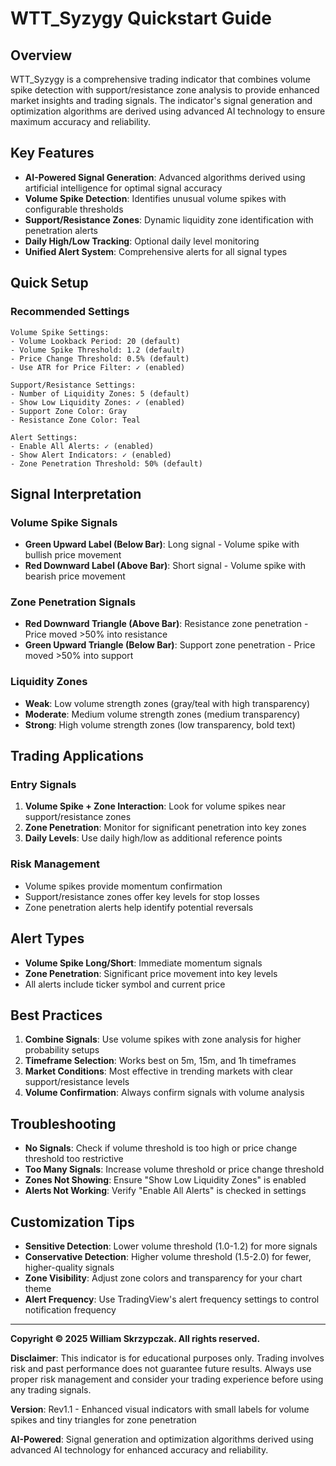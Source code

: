 # WTT_Syzygy Quickstart Guide

## Overview
WTT_Syzygy is a comprehensive trading indicator that combines volume spike detection with support/resistance zone analysis to provide enhanced market insights and trading signals. The indicator's signal generation and optimization algorithms are derived using advanced AI technology to ensure maximum accuracy and reliability.

## Key Features
- **AI-Powered Signal Generation**: Advanced algorithms derived using artificial intelligence for optimal signal accuracy
- **Volume Spike Detection**: Identifies unusual volume spikes with configurable thresholds
- **Support/Resistance Zones**: Dynamic liquidity zone identification with penetration alerts
- **Daily High/Low Tracking**: Optional daily level monitoring
- **Unified Alert System**: Comprehensive alerts for all signal types

## Quick Setup

### Recommended Settings
```
Volume Spike Settings:
- Volume Lookback Period: 20 (default)
- Volume Spike Threshold: 1.2 (default)
- Price Change Threshold: 0.5% (default)
- Use ATR for Price Filter: ✓ (enabled)

Support/Resistance Settings:
- Number of Liquidity Zones: 5 (default)
- Show Low Liquidity Zones: ✓ (enabled)
- Support Zone Color: Gray
- Resistance Zone Color: Teal

Alert Settings:
- Enable All Alerts: ✓ (enabled)
- Show Alert Indicators: ✓ (enabled)
- Zone Penetration Threshold: 50% (default)
```

## Signal Interpretation

### Volume Spike Signals
- **Green Upward Label (Below Bar)**: Long signal - Volume spike with bullish price movement
- **Red Downward Label (Above Bar)**: Short signal - Volume spike with bearish price movement

### Zone Penetration Signals
- **Red Downward Triangle (Above Bar)**: Resistance zone penetration - Price moved >50% into resistance
- **Green Upward Triangle (Below Bar)**: Support zone penetration - Price moved >50% into support

### Liquidity Zones
- **Weak**: Low volume strength zones (gray/teal with high transparency)
- **Moderate**: Medium volume strength zones (medium transparency)
- **Strong**: High volume strength zones (low transparency, bold text)

## Trading Applications

### Entry Signals
1. **Volume Spike + Zone Interaction**: Look for volume spikes near support/resistance zones
2. **Zone Penetration**: Monitor for significant penetration into key zones
3. **Daily Levels**: Use daily high/low as additional reference points

### Risk Management
- Volume spikes provide momentum confirmation
- Support/resistance zones offer key levels for stop losses
- Zone penetration alerts help identify potential reversals

## Alert Types
- **Volume Spike Long/Short**: Immediate momentum signals
- **Zone Penetration**: Significant price movement into key levels
- All alerts include ticker symbol and current price

## Best Practices
1. **Combine Signals**: Use volume spikes with zone analysis for higher probability setups
2. **Timeframe Selection**: Works best on 5m, 15m, and 1h timeframes
3. **Market Conditions**: Most effective in trending markets with clear support/resistance levels
4. **Volume Confirmation**: Always confirm signals with volume analysis

## Troubleshooting
- **No Signals**: Check if volume threshold is too high or price change threshold too restrictive
- **Too Many Signals**: Increase volume threshold or price change threshold
- **Zones Not Showing**: Ensure "Show Low Liquidity Zones" is enabled
- **Alerts Not Working**: Verify "Enable All Alerts" is checked in settings

## Customization Tips
- **Sensitive Detection**: Lower volume threshold (1.0-1.2) for more signals
- **Conservative Detection**: Higher volume threshold (1.5-2.0) for fewer, higher-quality signals
- **Zone Visibility**: Adjust zone colors and transparency for your chart theme
- **Alert Frequency**: Use TradingView's alert frequency settings to control notification frequency

---
**Copyright © 2025 William Skrzypczak. All rights reserved.**

**Disclaimer**: This indicator is for educational purposes only. Trading involves risk and past performance does not guarantee future results. Always use proper risk management and consider your trading experience before using any trading signals.

**Version**: Rev1.1 - Enhanced visual indicators with small labels for volume spikes and tiny triangles for zone penetration

**AI-Powered**: Signal generation and optimization algorithms derived using advanced AI technology for enhanced accuracy and reliability.
